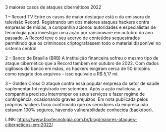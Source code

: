 3 maiores casos de ataques cibernéticos 2022


1 – Record TV
Entre os casos de maior destaque está o da emissora de televisão Record. Registrando um dos maiores ataques hackers contra empresas de mídias, a companhia acionou autoridades e especialistas de tecnologia para investigar uma ação por ransonware em outubro do ano passado. A Record teve o seu acervo de conteúdos sequestrados permitindo que os criminosos criptografassem todo o material disponível no sistema central.


2 – Banco de Brasília (BRB)
A instituição financeira sofreu o mesmo tipo de ataque cibernético que a Record também em outubro de 2022. Com dados sigilosos do banco em mãos, os hackers exigiram cerca de 50 bitcoins como resgate dos arquivos – isso equivale a R$ 5,17 mi.


3 – Golden Cross
O ataque contra essa popular empresa do setor de saúde suplementar foi registrado em setembro. Após a ação maliciosa, a companhia precisou interromper os seus serviços e fazer regime de contingência, ocasionando graves prejuízos. Em nota publicada pelos próprios hackers ficou confirmado que os servidores da empresa não estavam 100% seguros, havendo vulnerabilidade conhecida (backdoor).


LINK: https://www.boxtecnologia.com.br/blog/maiores-ataques-ciberneticos-em-2022/
